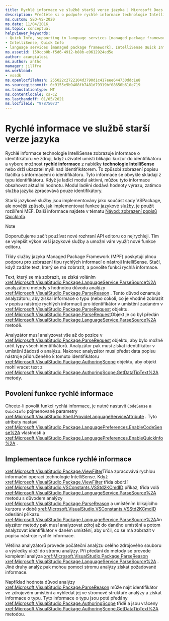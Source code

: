 ```yaml
---
title: Rychlé informace ve službě starší verze jazyka | Microsoft Docs
description: Přečtěte si o podpoře rychlé informace technologie IntelliSense pro zobrazení informací o identifikátoru.
ms.custom: SEO-VS-2020
ms.date: 11/04/2016
ms.topic: conceptual
helpviewer_keywords:
- Quick Info, supporting in language services [managed package framework]
- IntelliSense, Quick Info
- language services [managed package framework], IntelliSense Quick Info
ms.assetid: 159ccb0b-f5d6-4912-b88b-e9612924ed5e
author: acangialosi
ms.author: anthc
manager: jillfra
ms.workload:
- vssdk
ms.openlocfilehash: 255022c2722104d3790d1c417eee644730ddc1e8
ms.sourcegitcommit: 0c9155e9b9408fb7481d79319bf08650b610e719
ms.translationtype: MT
ms.contentlocale: cs-CZ
ms.lasthandoff: 01/05/2021
ms.locfileid: "97875073"
---
```

# <a name="quick-info-in-a-legacy-language-service"></a>Rychlé informace ve službě starší verze jazyka
Rychlé informace technologie IntelliSense zobrazuje informace o identifikátoru ve zdroji, když uživatel umístí blikající kurzor do identifikátoru a vybere možnost **rychlé informace** z nabídky **technologie IntelliSense** nebo drží ukazatel myši nad identifikátorem. To způsobí zobrazení popisu tlačítka s informacemi o identifikátoru. Tyto informace se obvykle skládají z typu identifikátoru. Když je ladicí modul aktivní, můžou tyto informace obsahovat aktuální hodnotu. Modul ladění dodává hodnoty výrazu, zatímco služba jazyka zpracovává pouze identifikátory.

 Starší jazykové služby jsou implementovány jako součást sady VSPackage, ale novější způsob, jak implementovat funkce jazykové služby, je použít rozšíření MEF. Další informace najdete v tématu [Návod: zobrazení popisů QuickInfo](../../extensibility/walkthrough-displaying-quickinfo-tooltips.md).

> [!NOTE]
> Doporučujeme začít používat nové rozhraní API editoru co nejrychleji. Tím se vylepšit výkon vaší jazykové služby a umožní vám využít nové funkce editoru.

 Třídy služby jazyka Managed Package Framework (MPF) poskytují plnou podporu pro zobrazení tipu rychlých informací o nástroji IntelliSense. Stačí, když zadáte text, který se má zobrazit, a povolíte funkci rychlá informace.

 Text, který se má zobrazit, se získá voláním <xref:Microsoft.VisualStudio.Package.LanguageService.ParseSource%2A> analyzátoru metody s hodnotou důvodu analýzy <xref:Microsoft.VisualStudio.Package.ParseReason> . Tento důvod oznamuje analyzátoru, aby získal informace o typu (nebo cokoli, co je vhodné zobrazit v popisu nástroje rychlých informací) pro identifikátor v umístění zadaném v <xref:Microsoft.VisualStudio.Package.ParseRequest> objektu. <xref:Microsoft.VisualStudio.Package.ParseRequest>Objekt je co byl předán <xref:Microsoft.VisualStudio.Package.LanguageService.ParseSource%2A> metodě.

 Analyzátor musí analyzovat vše až do pozice v <xref:Microsoft.VisualStudio.Package.ParseRequest> objektu, aby bylo možné určit typy všech identifikátorů. Analyzátor pak musí získat identifikátor v umístění žádosti o analýzu. Nakonec analyzátor musí předat data popisu nástroje přidruženého k tomuto identifikátoru <xref:Microsoft.VisualStudio.Package.AuthoringScope> objektu, aby objekt mohl vracet text z <xref:Microsoft.VisualStudio.Package.AuthoringScope.GetDataTipText%2A> metody.

## <a name="enabling-the-quick-info-feature"></a>Povolení funkce rychlé informace
 Chcete-li povolit funkci rychlá informace, je nutné nastavit `CodeSense` a `QuickInfo` pojmenované parametry <xref:Microsoft.VisualStudio.Shell.ProvideLanguageServiceAttribute> . Tyto atributy nastaví <xref:Microsoft.VisualStudio.Package.LanguagePreferences.EnableCodeSense%2A> vlastnosti a <xref:Microsoft.VisualStudio.Package.LanguagePreferences.EnableQuickInfo%2A> .

## <a name="implementing-the-quick-info-feature"></a>Implementace funkce rychlé informace
 <xref:Microsoft.VisualStudio.Package.ViewFilter>Třída zpracovává rychlou informační operaci technologie IntelliSense. Když <xref:Microsoft.VisualStudio.Package.ViewFilter> třída obdrží <xref:Microsoft.VisualStudio.VSConstants.VSStd2KCmdID> příkaz, třída volá <xref:Microsoft.VisualStudio.Package.LanguageService.ParseSource%2A> metodu s důvodem analýzy <xref:Microsoft.VisualStudio.Package.ParseReason> a umístěním blikajícího kurzoru v době <xref:Microsoft.VisualStudio.VSConstants.VSStd2KCmdID> odeslání příkazu. <xref:Microsoft.VisualStudio.Package.LanguageService.ParseSource%2A>Analyzátor metody pak musí analyzovat zdroj až do daného umístění a potom analyzovat identifikátor v daném umístění, aby určil, co se má zobrazit v popisu nástroje rychlé informace.

 Většina analyzátorů provede počáteční analýzu celého zdrojového souboru a výsledky uloží do stromu analýzy. Při předání do metody se provede kompletní analýza <xref:Microsoft.VisualStudio.Package.ParseReason> <xref:Microsoft.VisualStudio.Package.LanguageService.ParseSource%2A> . Jiné druhy analýz pak mohou pomocí stromu analýzy získat požadované informace.

 Například hodnota důvod analýzy <xref:Microsoft.VisualStudio.Package.ParseReason> může najít identifikátor ve zdrojovém umístění a vyhledat jej ve stromové struktuře analýzy a získat informace o typu. Tyto informace o typu jsou poté předány <xref:Microsoft.VisualStudio.Package.AuthoringScope> třídě a jsou vráceny <xref:Microsoft.VisualStudio.Package.AuthoringScope.GetDataTipText%2A> metodou.

